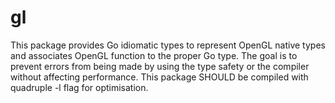 # gl
This package provides Go idiomatic types to represent OpenGL native types and associates OpenGL function to the proper Go type. The goal is to prevent errors from being made by using the type safety or the compiler without affecting performance. This package SHOULD be compiled with quadruple -l flag for optimisation.
